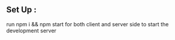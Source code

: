 
## Set Up : 

run npm i && npm start for both client and server side to start the development server
